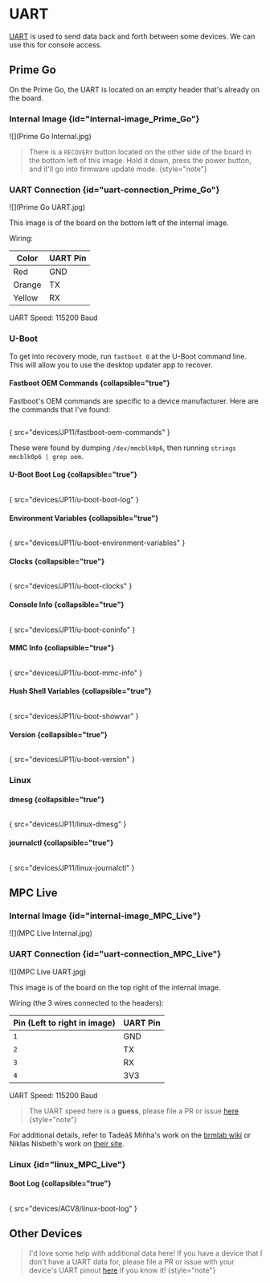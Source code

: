 # UART

[UART](https://en.wikipedia.org/wiki/Universal_asynchronous_receiver-transmitter) is used to send data back and forth
between some devices. We can use this for console access.

## Prime Go

On the Prime Go, the UART is located on an empty header that's already on the board.

### Internal Image {id="internal-image_Prime_Go"}

![](Prime Go Internal.jpg)

> There is a `RECOVERY` button located on the other side of the board in the bottom left of this image. Hold it
> down, press the power button, and it'll go into firmware update mode.
> {style="note"}

### UART Connection {id="uart-connection_Prime_Go"}

![](Prime Go UART.jpg)

This image is of the board on the bottom left of the internal image.

Wiring:

| Color  | UART Pin |
|--------|----------|
| Red    | GND      |
| Orange | TX       |
| Yellow | RX       |

UART Speed: 115200 Baud

### U-Boot

To get into recovery mode, run `fastboot 0` at the U-Boot command line. This will allow you to use the desktop updater
app to recover.

#### Fastboot OEM Commands {collapsible="true"}

Fastboot's OEM commands are specific to a device manufacturer. Here are the commands that I've found:

```
```
{ src="devices/JP11/fastboot-oem-commands" }

These were found by dumping `/dev/mmcblk0p6`, then running `strings mmcblk0p6 | grep oem`.

#### U-Boot Boot Log {collapsible="true"}

```
```
{ src="devices/JP11/u-boot-boot-log" }

#### Environment Variables {collapsible="true"}

```
```
{ src="devices/JP11/u-boot-environment-variables" }

#### Clocks {collapsible="true"}

```
```
{ src="devices/JP11/u-boot-clocks" }

#### Console Info {collapsible="true"}

```
```
{ src="devices/JP11/u-boot-coninfo" }

#### MMC Info {collapsible="true"}

```
```
{ src="devices/JP11/u-boot-mmc-info" }

#### Hush Shell Variables {collapsible="true"}

```
```
{ src="devices/JP11/u-boot-showvar" }

#### Version {collapsible="true"}

```
```
{ src="devices/JP11/u-boot-version" }

### Linux

#### dmesg {collapsible="true"}

```
```
{ src="devices/JP11/linux-dmesg" }

#### journalctl {collapsible="true"}

```
```
{ src="devices/JP11/linux-journalctl" }

## MPC Live

### Internal Image {id="internal-image_MPC_Live"}

![](MPC Live Internal.jpg)

### UART Connection {id="uart-connection_MPC_Live"}

![](MPC Live UART.jpg)

This image is of the board on the top right of the internal image.

Wiring (the 3 wires connected to the headers):

| Pin (Left to right in image) | UART Pin |
|------------------------------|----------|
| `1`                          | GND      |
| `2`                          | TX       |
| `3`                          | RX       |
| `4`                          | 3V3      |

UART Speed: 115200 Baud

> The UART speed here is a **guess**, please file a PR or
> issue [here](https://github.com/DeathCamel58/denon-reverse-engineering/issues)
> {style="note"}

For additional details, refer to Tadeáš Miňha's work on the [brmlab wiki](https://brmlab.cz/user/trimen/mpclive) or
Niklas Nisbeth's work on [their site](https://niklasnisbeth.gitlab.io/mpc-internals/).

### Linux {id="linux_MPC_Live"}

#### Boot Log {collapsible="true"}

```
```
{ src="devices/ACV8/linux-boot-log" }

## Other Devices

> I'd love some help with additional data here! If you have a device that I don't have a UART data for, please file a PR
> or issue with your device's UART pinout [here](https://github.com/DeathCamel58/denon-reverse-engineering/issues) if
> you know it!
> {style="note"}
